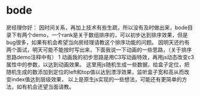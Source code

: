# bode
房经理你好：
   	因时间关系，再加上技术有些生疏，所以没有及时做出来，bode目录下有两个demo，一个rank是关于数组排序的，可以初步达到排序效果，但是bug很多，如果有机会希望当向房经理请教这个排序功能的问题。
	因明天还约有两个面试，明天可能不能按时写出来，下面我说一下动画的一些思路，（关于排序思路demo注释中有）
	1 动画我的初步思路是用C3写动画特效，再用js动态改变c3属性中的参数，以达到动画效果。
	这里用js随机生成一些数据，给盒子定位，把随机生成的数添加到定位的left和top值以达到漂浮效果，监听盒子宽和高从而改变index值达到层级效果，
以上是原生js实现的一些想法，可能还有更简单的方法，如有机会还望当面请教。